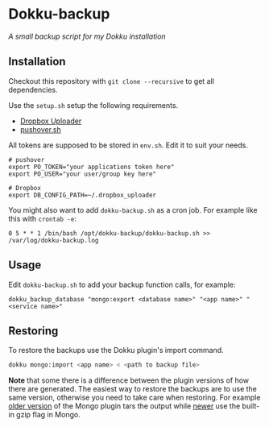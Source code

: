# Dokku-backup
*A small backup script for my Dokku installation*

## Installation
Checkout this repository with `git clone --recursive` to get all dependencies.

Use the ```setup.sh``` setup the following requirements.

- [Dropbox Uploader](https://github.com/andreafabrizi/Dropbox-Uploader)
- [pushover.sh](https://github.com/jnwatts/pushover.sh.git)

All tokens are supposed to be stored in ```env.sh```. Edit it to suit your needs.

```
# pushover
export PO_TOKEN="your applications token here"
export PO_USER="your user/group key here"

# Dropbox
export DB_CONFIG_PATH=~/.dropbox_uploader
```

You might also want to add ```dokku-backup.sh``` as a cron job. For example like this with `crontab -e`:
```
0 5 * * 1 /bin/bash /opt/dokku-backup/dokku-backup.sh >> /var/log/dokku-backup.log
```

## Usage
Edit ```dokku-backup.sh``` to add your backup function calls, for example:
```
dokku_backup_database "mongo:export <database name>" "<app name>" "<service name>"
```

## Restoring
To restore the backups use the Dokku plugin's import command.
```bash
dokku mongo:import <app name> < <path to backup file>
```

**Note** that some there is a difference between the plugin versions of how there are generated. The easiest way to restore the backups are to use the same version, otherwise you need to take care when restoring. For example [older version](https://github.com/dokku/dokku-mongo/blob/b5e587c7177a1969aa3263da482683d08d9620e6/functions) of the Mongo plugin tars the output while [newer](https://github.com/dokku/dokku-mongo/blob/1.3.0/functions) use the built-in gzip flag in Mongo.
